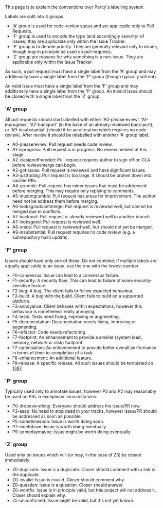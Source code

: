 This page is to explain the conventions over Parity's labelling system.

Labels are split into 4 groups.

- 'A' group is used for code-review status and are applicable only to Pull Requests.
- 'F' group is used to encode the type (and accordingly severity) of issues; they are applicable only within the Issue Tracker.
- 'P' group is to denote priority. They are generally relevant only to issues, though may in principle be used on pull-requests.
- 'Z' group are reasons for why something is a non-issue. They are applicable only within the Issue Tracker.

As such, a pull request must have a single label from the 'A' group and may additionally have a single label from the 'P' group (though typically will not). 

An valid issue must have a single label from the 'F' group and may additionally have a single label from the 'P' group. An invalid issue should be closed with a single label from the 'Z' group.

### 'A' group

All pull requests should start labelled with either 'A0-pleasereview', 'A1-inprogress', 'A7-backport' (in the base of an already-reviewed back-port), or 'A9-insubstantial' (should it be an alteration which requires no code review). After review it should be relabelled with another 'A' group label.

- A0-pleasereview: Pull request needs code review.
- A1-inprogress: Pull request is in progress. No review needed at this stage.
- A2-clasignoffneeded: Pull request requires author to sign off on CLA before review/merge can begin.
- A2-gotissues: Pull request is reviewed and have significant issues.
- A3-justtoobig: Pull request is too large. It should be broken down into smaller PRs.
- A4-grumble: Pull request has minor issues that must be addressed before merging. This may require only replying to comments.
- A5-mustntgrumble: Pull request has areas for improvement. The author need not be address them before merging.
- A6-looksgoodcantmerge: Pull request is reviewed well, but cannot be merged due to conflicts.
- A7-backport: Pull request is already reviewed well in another branch.
- A7-looksgood: Pull request is reviewed well.
- A8-onice: Pull request is reviewed well, but should not yet be merged.
- A9-insubstantial: Pull request requires no code review (e.g. a subrepository hash update).

### 'F' group

Issues should have only one of these. Do not combine; if multiple labels are equally applicable to an issue, use the one with the lowest number.

- F0-consensus: Issue can lead to a consensus failure.
- F1-security: A security flaw: This can lead to failure of some security-sensitive feature.
- F2-bug: A bug. The client fails to follow expected behaviour.
- F2-build: A bug with the build. Client fails to build on a supported platform.
- F3-annoyance: Client behaves within expectations, however this behaviour is nonetheless really annoying.
- F4-tests: Tests need fixing, improving or augmenting.
- F5-documentation: Documentation needs fixing, improving or augmenting.
- F6-refactor: Code needs refactoring.
- F7-footprint: An enhancement to provide a smaller (system load, memory, network or disk) footprint.
- F7-optimisation: An enhancement to provide better overall performance in terms of time-to-completion of a task.
- F8-enhancement: An additional feature.
- F9-release: A specific release. All such issues should be templated on [1387](https://github.com/ethcore/parity/issues/1387).

### 'P' group

Typically used only to annotate issues, however P0 and P2 may reasonably be used on PRs in exceptional circumstances.

- P0-dropeverything: Everyone should address the issue/PR now.
- P2-asap: No need to stop dead in your tracks, however issue/PR should be addressed as soon as possible.
- P5-sometimesoon: Issue is worth doing soon.
- P7-nicetohave: Issue is worth doing eventually.
- P9-somedaymaybe: Issue might be worth doing eventually.


### 'Z' group

Used only on issues which will (or may, in the case of Z5) be closed immediately.

- Z0-duplicate: Issue is a duplicate. Closer should comment with a link to the duplicate.
- Z0-invalid: Issue is invalid. Closer should comment why.
- Z0-question: Issue is a question. Closer should answer.
- Z0-wontfix: Issue is in principle valid, but this project will not address it. Closer should explain why.
- Z5-unconfirmed: Issue might be valid, but it's not yet known.
